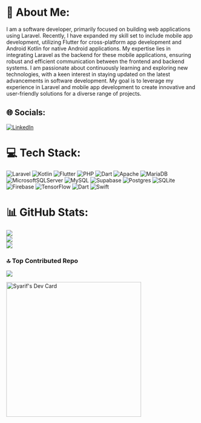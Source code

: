 # 💫 About Me:
I am a software developer, primarily focused on building web applications using Laravel. Recently, I have expanded my skill set to include mobile app development, utilizing Flutter for cross-platform app development and Android Kotlin for native Android applications. My expertise lies in integrating Laravel as the backend for these mobile applications, ensuring robust and efficient communication between the frontend and backend systems. I am passionate about continuously learning and exploring new technologies, with a keen interest in staying updated on the latest advancements in software development. My goal is to leverage my experience in Laravel and mobile app development to create innovative and user-friendly solutions for a diverse range of projects.

## 🌐 Socials:
[![LinkedIn](https://img.shields.io/badge/LinkedIn-%230077B5.svg?logo=linkedin&logoColor=white)](https://linkedin.com/in/https://www.linkedin.com/in/syarif-nur/) 

# 💻 Tech Stack:
![Laravel](https://img.shields.io/badge/laravel-%23FF2D20.svg?style=for-the-badge&logo=laravel&logoColor=white) ![Kotlin](https://img.shields.io/badge/kotlin-%237F52FF.svg?style=for-the-badge&logo=kotlin&logoColor=white) ![Flutter](https://img.shields.io/badge/Flutter-%2302569B.svg?style=for-the-badge&logo=Flutter&logoColor=white) ![PHP](https://img.shields.io/badge/php-%23777BB4.svg?style=for-the-badge&logo=php&logoColor=white) ![Dart](https://img.shields.io/badge/dart-%230175C2.svg?style=for-the-badge&logo=dart&logoColor=white) ![Apache](https://img.shields.io/badge/apache-%23D42029.svg?style=for-the-badge&logo=apache&logoColor=white) ![MariaDB](https://img.shields.io/badge/MariaDB-003545?style=for-the-badge&logo=mariadb&logoColor=white) ![MicrosoftSQLServer](https://img.shields.io/badge/Microsoft%20SQL%20Server-CC2927?style=for-the-badge&logo=microsoft%20sql%20server&logoColor=white) ![MySQL](https://img.shields.io/badge/mysql-%2300000f.svg?style=for-the-badge&logo=mysql&logoColor=white) ![Supabase](https://img.shields.io/badge/Supabase-3ECF8E?style=for-the-badge&logo=supabase&logoColor=white) ![Postgres](https://img.shields.io/badge/postgres-%23316192.svg?style=for-the-badge&logo=postgresql&logoColor=white) ![SQLite](https://img.shields.io/badge/sqlite-%2307405e.svg?style=for-the-badge&logo=sqlite&logoColor=white) ![Firebase](https://img.shields.io/badge/Firebase-039BE5?style=for-the-badge&logo=Firebase&logoColor=white) ![TensorFlow](https://img.shields.io/badge/TensorFlow-%23FF6F00.svg?style=for-the-badge&logo=TensorFlow&logoColor=white) ![Dart](https://img.shields.io/badge/dart-%230175C2.svg?style=for-the-badge&logo=dart&logoColor=white) ![Swift](https://img.shields.io/badge/swift-F54A2A?style=for-the-badge&logo=swift&logoColor=white)
# 📊 GitHub Stats:
![](https://github-readme-stats.vercel.app/api?username=syarif-nur&theme=dark&hide_border=false&include_all_commits=true&count_private=true)<br/>
![](https://github-readme-streak-stats.herokuapp.com/?user=syarif-nur&theme=dark&hide_border=false)<br/>
![](https://github-readme-stats.vercel.app/api/top-langs/?username=syarif-nur&theme=dark&hide_border=false&include_all_commits=true&count_private=true&layout=compact)


### 🔝 Top Contributed Repo
![](https://github-contributor-stats.vercel.app/api?username=syarif-nur&limit=5&theme=dark&combine_all_yearly_contributions=true)

<!-- Proudly created with GPRM ( https://gprm.itsvg.in ) -->
<a href="https://app.daily.dev/threedotz"><img src="https://api.daily.dev/devcards/v2/qsjyg2l8s5S5jD1H75qjv.png?r=wo7&type=default" width="356" alt="Syarif's Dev Card"/></a>
